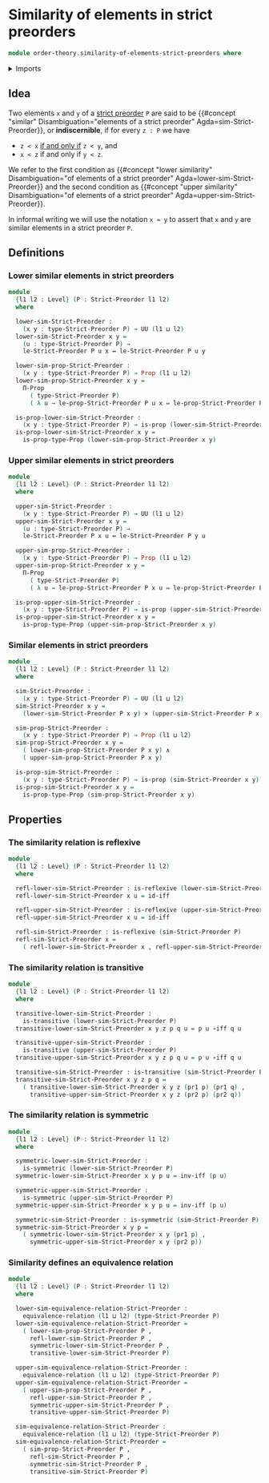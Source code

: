 # Similarity of elements in strict preorders

```agda
module order-theory.similarity-of-elements-strict-preorders where
```

<details><summary>Imports</summary>

```agda
open import foundation.binary-relations
open import foundation.cartesian-product-types
open import foundation.conjunction
open import foundation.dependent-pair-types
open import foundation.equivalence-relations
open import foundation.equivalences
open import foundation.fundamental-theorem-of-identity-types
open import foundation.identity-types
open import foundation.large-binary-relations
open import foundation.logical-equivalences
open import foundation.propositions
open import foundation.subtypes
open import foundation.torsorial-type-families
open import foundation.universe-levels

open import order-theory.strict-preorders
```

</details>

## Idea

Two elements `x` and `y` of a
[strict preorder](order-theory.strict-preorders.md) `P` are said to be
{{#concept "similar" Disambiguation="elements of a strict preorder" Agda=sim-Strict-Preorder}},
or **indiscernible**, if for every `z : P` we have

- `z < x` [if and only if](foundation.logical-equivalences.md) `z < y`, and
- `x < z` if and only if `y < z`.

We refer to the first condition as
{{#concept "lower similarity" Disambiguation="of elements of a strict preorder" Agda=lower-sim-Strict-Preorder}}
and the second condition as
{{#concept "upper similarity" Disambiguation="of elements of a strict preorder" Agda=upper-sim-Strict-Preorder}}.

In informal writing we will use the notation `x ≈ y` to assert that `x` and `y`
are similar elements in a strict preorder `P`.

## Definitions

### Lower similar elements in strict preorders

```agda
module _
  {l1 l2 : Level} (P : Strict-Preorder l1 l2)
  where

  lower-sim-Strict-Preorder :
    (x y : type-Strict-Preorder P) → UU (l1 ⊔ l2)
  lower-sim-Strict-Preorder x y =
    (u : type-Strict-Preorder P) →
    le-Strict-Preorder P u x ↔ le-Strict-Preorder P u y

  lower-sim-prop-Strict-Preorder :
    (x y : type-Strict-Preorder P) → Prop (l1 ⊔ l2)
  lower-sim-prop-Strict-Preorder x y =
    Π-Prop
      ( type-Strict-Preorder P)
      ( λ u → le-prop-Strict-Preorder P u x ⇔ le-prop-Strict-Preorder P u y)

  is-prop-lower-sim-Strict-Preorder :
    (x y : type-Strict-Preorder P) → is-prop (lower-sim-Strict-Preorder x y)
  is-prop-lower-sim-Strict-Preorder x y =
    is-prop-type-Prop (lower-sim-prop-Strict-Preorder x y)
```

### Upper similar elements in strict preorders

```agda
module _
  {l1 l2 : Level} (P : Strict-Preorder l1 l2)
  where

  upper-sim-Strict-Preorder :
    (x y : type-Strict-Preorder P) → UU (l1 ⊔ l2)
  upper-sim-Strict-Preorder x y =
    (u : type-Strict-Preorder P) →
    le-Strict-Preorder P x u ↔ le-Strict-Preorder P y u

  upper-sim-prop-Strict-Preorder :
    (x y : type-Strict-Preorder P) → Prop (l1 ⊔ l2)
  upper-sim-prop-Strict-Preorder x y =
    Π-Prop
      ( type-Strict-Preorder P)
      ( λ u → le-prop-Strict-Preorder P x u ⇔ le-prop-Strict-Preorder P y u)

  is-prop-upper-sim-Strict-Preorder :
    (x y : type-Strict-Preorder P) → is-prop (upper-sim-Strict-Preorder x y)
  is-prop-upper-sim-Strict-Preorder x y =
    is-prop-type-Prop (upper-sim-prop-Strict-Preorder x y)
```

### Similar elements in strict preorders

```agda
module _
  {l1 l2 : Level} (P : Strict-Preorder l1 l2)
  where

  sim-Strict-Preorder :
    (x y : type-Strict-Preorder P) → UU (l1 ⊔ l2)
  sim-Strict-Preorder x y =
    (lower-sim-Strict-Preorder P x y) × (upper-sim-Strict-Preorder P x y)

  sim-prop-Strict-Preorder :
    (x y : type-Strict-Preorder P) → Prop (l1 ⊔ l2)
  sim-prop-Strict-Preorder x y =
    ( lower-sim-prop-Strict-Preorder P x y) ∧
    ( upper-sim-prop-Strict-Preorder P x y)

  is-prop-sim-Strict-Preorder :
    (x y : type-Strict-Preorder P) → is-prop (sim-Strict-Preorder x y)
  is-prop-sim-Strict-Preorder x y =
    is-prop-type-Prop (sim-prop-Strict-Preorder x y)
```

## Properties

### The similarity relation is reflexive

```agda
module _
  {l1 l2 : Level} (P : Strict-Preorder l1 l2)
  where

  refl-lower-sim-Strict-Preorder : is-reflexive (lower-sim-Strict-Preorder P)
  refl-lower-sim-Strict-Preorder x u = id-iff

  refl-upper-sim-Strict-Preorder : is-reflexive (upper-sim-Strict-Preorder P)
  refl-upper-sim-Strict-Preorder x u = id-iff

  refl-sim-Strict-Preorder : is-reflexive (sim-Strict-Preorder P)
  refl-sim-Strict-Preorder x =
    ( refl-lower-sim-Strict-Preorder x , refl-upper-sim-Strict-Preorder x)
```

### The similarity relation is transitive

```agda
module _
  {l1 l2 : Level} (P : Strict-Preorder l1 l2)
  where

  transitive-lower-sim-Strict-Preorder :
    is-transitive (lower-sim-Strict-Preorder P)
  transitive-lower-sim-Strict-Preorder x y z p q u = p u ∘iff q u

  transitive-upper-sim-Strict-Preorder :
    is-transitive (upper-sim-Strict-Preorder P)
  transitive-upper-sim-Strict-Preorder x y z p q u = p u ∘iff q u

  transitive-sim-Strict-Preorder : is-transitive (sim-Strict-Preorder P)
  transitive-sim-Strict-Preorder x y z p q =
    ( transitive-lower-sim-Strict-Preorder x y z (pr1 p) (pr1 q) ,
      transitive-upper-sim-Strict-Preorder x y z (pr2 p) (pr2 q))
```

### The similarity relation is symmetric

```agda
module _
  {l1 l2 : Level} (P : Strict-Preorder l1 l2)
  where

  symmetric-lower-sim-Strict-Preorder :
    is-symmetric (lower-sim-Strict-Preorder P)
  symmetric-lower-sim-Strict-Preorder x y p u = inv-iff (p u)

  symmetric-upper-sim-Strict-Preorder :
    is-symmetric (upper-sim-Strict-Preorder P)
  symmetric-upper-sim-Strict-Preorder x y p u = inv-iff (p u)

  symmetric-sim-Strict-Preorder : is-symmetric (sim-Strict-Preorder P)
  symmetric-sim-Strict-Preorder x y p =
    ( symmetric-lower-sim-Strict-Preorder x y (pr1 p) ,
      symmetric-upper-sim-Strict-Preorder x y (pr2 p))
```

### Similarity defines an equivalence relation

```agda
module _
  {l1 l2 : Level} (P : Strict-Preorder l1 l2)
  where

  lower-sim-equivalence-relation-Strict-Preorder :
    equivalence-relation (l1 ⊔ l2) (type-Strict-Preorder P)
  lower-sim-equivalence-relation-Strict-Preorder =
    ( lower-sim-prop-Strict-Preorder P ,
      refl-lower-sim-Strict-Preorder P ,
      symmetric-lower-sim-Strict-Preorder P ,
      transitive-lower-sim-Strict-Preorder P)

  upper-sim-equivalence-relation-Strict-Preorder :
    equivalence-relation (l1 ⊔ l2) (type-Strict-Preorder P)
  upper-sim-equivalence-relation-Strict-Preorder =
    ( upper-sim-prop-Strict-Preorder P ,
      refl-upper-sim-Strict-Preorder P ,
      symmetric-upper-sim-Strict-Preorder P ,
      transitive-upper-sim-Strict-Preorder P)

  sim-equivalence-relation-Strict-Preorder :
    equivalence-relation (l1 ⊔ l2) (type-Strict-Preorder P)
  sim-equivalence-relation-Strict-Preorder =
    ( sim-prop-Strict-Preorder P ,
      refl-sim-Strict-Preorder P ,
      symmetric-sim-Strict-Preorder P ,
      transitive-sim-Strict-Preorder P)
```
